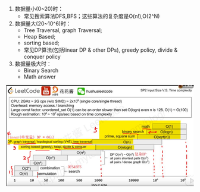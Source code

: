1. 数据量小(0~20)时：
    * 常见搜索算法DFS,BFS；这些算法的复杂度是O(n!),O(2^N)
2. 数据量大(20~10^6)时：
    * Tree Traversal, graph Traversal;
    * Heap Based;
    * sorting based;
    * 常见DP算法(包括linear DP & other DPs), greedy policy, divide & conquer policy
3. 数据量极大时：
    * Binary Search
    * Math answer


![photo](inputSize&Complexity&Algs.JPG)
